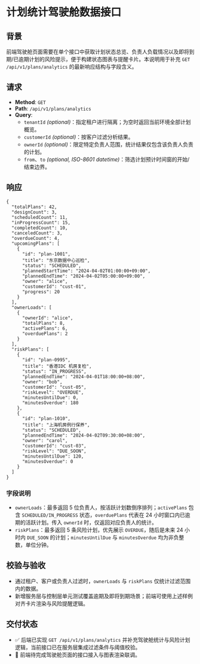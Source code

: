 # 计划统计驾驶舱数据接口

## 背景
前端驾驶舱页面需要在单个接口中获取计划状态总览、负责人负载情况以及即将到期/已逾期计划的风险提示，便于构建状态图表与提醒卡片。本说明用于补充 `GET /api/v1/plans/analytics` 的最新响应结构与字段含义。

## 请求
- **Method**: `GET`
- **Path**: `/api/v1/plans/analytics`
- **Query**:
  - `tenantId` *(optional)*：指定租户进行隔离；为空时返回当前环境全部计划概览。
  - `customerId` *(optional)*：按客户过滤分析结果。
  - `ownerId` *(optional)*：限定特定负责人范围，统计结果仅包含该负责人负责的计划。
  - `from`、`to` *(optional, ISO-8601 datetime)*：筛选计划预计时间窗的开始/结束边界。

## 响应
```jsonc
{
  "totalPlans": 42,
  "designCount": 3,
  "scheduledCount": 11,
  "inProgressCount": 15,
  "completedCount": 10,
  "canceledCount": 3,
  "overdueCount": 4,
  "upcomingPlans": [
    {
      "id": "plan-1001",
      "title": "东京数据中心巡检",
      "status": "SCHEDULED",
      "plannedStartTime": "2024-04-02T01:00:00+09:00",
      "plannedEndTime": "2024-04-02T05:00:00+09:00",
      "owner": "alice",
      "customerId": "cust-01",
      "progress": 20
    }
  ],
  "ownerLoads": [
    {
      "ownerId": "alice",
      "totalPlans": 8,
      "activePlans": 6,
      "overduePlans": 2
    }
  ],
  "riskPlans": [
    {
      "id": "plan-0995",
      "title": "香港IDC 机房复检",
      "status": "IN_PROGRESS",
      "plannedEndTime": "2024-04-01T18:00:00+08:00",
      "owner": "bob",
      "customerId": "cust-05",
      "riskLevel": "OVERDUE",
      "minutesUntilDue": 0,
      "minutesOverdue": 180
    },
    {
      "id": "plan-1010",
      "title": "上海机房例行保养",
      "status": "SCHEDULED",
      "plannedEndTime": "2024-04-02T09:30:00+08:00",
      "owner": "carol",
      "customerId": "cust-03",
      "riskLevel": "DUE_SOON",
      "minutesUntilDue": 120,
      "minutesOverdue": 0
    }
  ]
}
```

### 字段说明
- `ownerLoads`：最多返回 5 位负责人，按活跃计划数倒序排列；`activePlans` 包含 `SCHEDULED/IN_PROGRESS` 状态，`overduePlans` 代表在 24 小时窗口内已逾期的活跃计划。传入 `ownerId` 时，仅返回对应负责人的统计。
- `riskPlans`：最多返回 5 条风险计划，优先展示 `OVERDUE`，随后是未来 24 小时内 `DUE_SOON` 的计划；`minutesUntilDue` 与 `minutesOverdue` 均为非负整数，单位分钟。

## 校验与验收
- 通过租户、客户或负责人过滤时，`ownerLoads` 与 `riskPlans` 仅统计过滤范围内的数据。
- 新增服务层与控制层单元测试覆盖逾期及即将到期场景；前端可使用上述样例对齐卡片渲染与风险提醒逻辑。

## 交付状态
- ✅ 后端已实现 `GET /api/v1/plans/analytics` 并补充驾驶舱统计与风险计划逻辑，当前接口已在服务层集成过滤条件与阈值校验。
- 🔄 前端待完成驾驶舱页面的接口接入与图表渲染联调。
